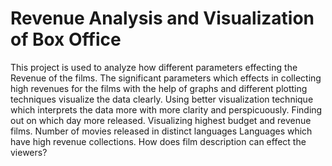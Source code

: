 # Revenue Analysis and Visualization of Box Office
This project is used to analyze how different parameters effecting the Revenue of the films. 
The significant parameters which effects in collecting high revenues for the films with the help of graphs and different plotting techniques visualize the data clearly.
Using better visualization technique which interprets the data more with more clarity and perspicuously.
Finding out on which day more released.
Visualizing highest budget and revenue films.
Number of movies released in distinct languages
Languages which have high revenue collections.
How does film description can effect the viewers?
